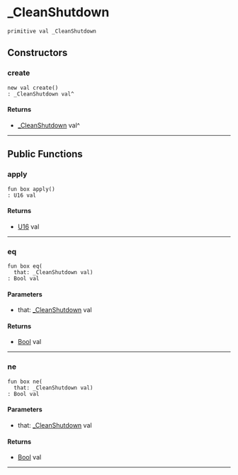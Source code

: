 # _CleanShutdown

```pony
primitive val _CleanShutdown
```

## Constructors

### create

```pony
new val create()
: _CleanShutdown val^
```

#### Returns

* [_CleanShutdown](wallaroo_labs-messages-_CleanShutdown) val^

---

## Public Functions

### apply

```pony
fun box apply()
: U16 val
```

#### Returns

* [U16](builtin-U16) val

---

### eq

```pony
fun box eq(
  that: _CleanShutdown val)
: Bool val
```
#### Parameters

*   that: [_CleanShutdown](wallaroo_labs-messages-_CleanShutdown) val

#### Returns

* [Bool](builtin-Bool) val

---

### ne

```pony
fun box ne(
  that: _CleanShutdown val)
: Bool val
```
#### Parameters

*   that: [_CleanShutdown](wallaroo_labs-messages-_CleanShutdown) val

#### Returns

* [Bool](builtin-Bool) val

---


